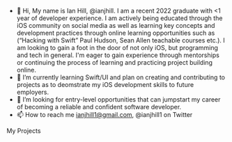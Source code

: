 - 👋 Hi, My name is Ian Hill, @ianjhill. I am a recent 2022 graduate with <1 year of developer experience. I am actively being educated through the iOS community on social media as well as learning key concepts and development practices through online learning opportunities such as (“Hacking with Swift” Paul Hudson, Sean Allen teachable courses etc.). I am looking to gain a foot in the door of not only iOS, but programming and tech in general. I'm eager to gain experience through mentorships or continuing the process of learning and practicing project building online.
- 🌱 I’m currently learning Swift/UI and plan on creating and contributing to projects as to deomstrate my iOS development skills to future employers.
- 💞️ I’m looking for entry-level opportunities that can jumpstart my career of becoming a reliable and confident software developer.
- 📫 How to reach me ianjhill1@gmail.com,
                     @ianjhill1 on Twitter

<!---
ianjhill/ianjhill is a ✨ special ✨ repository because its `README.md` (this file) appears on your GitHub profile.
You can click the Preview link to take a look at your changes.
--->


My Projects
